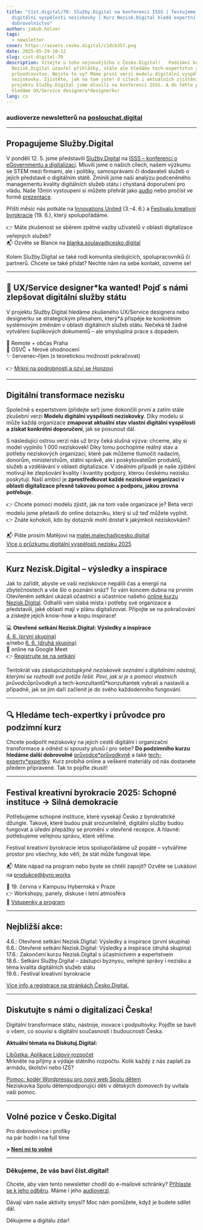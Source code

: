```yaml
---
title: "číst.digital/70: Služby.Digital na konferenci ISSS | Testujeme model
  digitální vyspělosti neziskovky | Kurz Nezisk.Digital hledá expertní
  dobrovolnictvo"
author: jakub.holzer
tags:
  - newsletter
cover: https://assets.cesko.digital/c1dcb357.png
date: 2025-05-29-10-12
slug: cist-digital-70
description: Vítejte u toho nejnovějšího z Česko.Digital!   Podzimní kurz
  Nezisk.Digital uzavřel přihlášky, stále ale hledáme tech-expertstvo a
  průvodcovstvo. Nejste to vy? Máme první verzi modelu digitální vyspělosti
  neziskovky. Zjistěte, jak na tom jste! O cílech i aktuálních zjištěních v
  projektu Služby.Digital jsme mluvili na konferenci ISSS. A do téhle party
  hledáme UX/Service designera*designerku!
lang: cs
---
```

### audioverze newsletterů na [poslouchat.digital](https://poslouchat.digital)

- - -

## Propagujeme Služby.Digital

V pondělí 12. 5. jsme představili [Služby.Digital](http://https.//sluzby.digital) na [ISSS – konferenci o eGovernmentu a digitalizaci](https://isss.cz/). Mluvili jsme o našich cílech, našem výzkumu se STEM mezi firmami, ale i politiky, samosprávami či dodavateli služeb o jejich představě o digitálním státě. Zmínili jsme naši analýzu podceněného managementu kvality digitálních služeb státu i chystaná doporučení pro vládu. Naše 13min vystoupení si můžete přehrát jako [audio](https://archiv.isss.cz/archiv/2025/download/audio/po_ms_blok0830-1000_1-kotara-taborsky.mp3) nebo pročíst ve formě [prezentace](https://archiv.isss.cz/archiv/2025/download/prezentace/cesko-digital_soulava.pdf).

Příští měsíc nás potkáte na [Innovations United](https://startupdisrupt.com/main-event/innovations-united-2025-prague-castle/) (3.–4. 6.) a [Festivalu kreativní byrokracie](https://creativebureaucracy.cz) (19. 6.), který spolupořádáme.

👉 Máte zkušenost se sběrem zpětné vazby uživatelů v oblasti digitalizace veřejných služeb?\
📬 Ozvěte se Blance na [blanka.soulava@cesko.digital](mailto:blanka.soulava@cesko.digital)

Kolem Služby.Digital se také rodí komunita sledujících, spolupracovníků či partnerů. Chcete se také přidat? Nechte nám na sebe kontakt, ozveme se!

- - -

## 🎯 UX/Service designer*ka wanted! Pojď s námi zlepšovat digitální služby státu

V projektu Služby.Digital hledáme zkušeného UX/Service designera nebo designerku se strategickým přesahem, který*á přispěje ke konkrétním systémovým změnám v oblasti digitálních služeb státu. Nečeká tě žádné vytváření šuplíkových dokumentů – ale smysluplná práce s dopadem.

📍 Remote + občas Praha\
🤝 OSVČ + férové ohodnocení\
✨ červenec–říjen (s teoretickou možností pokračovat)

👉 [Mrkni na podrobnosti a ozvi se Honzovi](https://app.cesko.digital/opportunities)

- - -

## Digitální transformace nezisku

Společně s expertstvem (přidejte se!) jsme dokončili první a zatím stále zkušební verzi **Modelu digitální vyspělosti neziskovky**. Díky modelu si může každá organizace **zmapovat aktuální stav vlastní digitální vyspělosti a získat konkrétní doporučení**, jak se posunout dál.

S následující ostrou verzí nás už brzy čeká slušná výzva: chceme, aby si model vyplnilo 1 000 neziskovek! Díky tomu pochopíme reálný stav a potřeby neziskových organizací, které pak můžeme tlumočit nadacím, donorům, ministerstvům, státní správě, ale i poskytovatelům produktů, služeb a vzdělávání v oblasti digitalizace. V ideálním případě je naše zjištění motivují ke zlepšování kvality i kvantity podpory, kterou českému nezisku poskytují. Naší ambicí je **zprostředkovat každé neziskové organizaci v oblasti digitalizace přesně takovou pomoc a podporu, jakou zrovna potřebuje**.

👉 Chcete pomocí modelu zjistit, jak na tom vaše organizace je? Beta verzi modelu jsme přetavili do online dotazníku, který si už teď můžete vyplnit.\
👉 Znáte kohokoli, kdo by dotazník mohl dostat k jakýmkoli neziskovkám?\
\
📬 Pište prosím Matějovi na [matej.malecha@cesko.digital](mailto:matej.malecha@cesko.digital)\
[Více o průzkumu digitální vyspělosti nezisku 2025](https://www.cesko.digital/projekty/nezisk-digital)

- - -

## Kurz Nezisk.Digital – výsledky a inspirace

Jak to zařídit, abyste ve vaší neziskovce nepálili čas a energii na zbytečnostech a vše šlo o poznání snáz? To vám koncem dubna na prvním Otevřeném setkání ukázali účastníci a účastnice našeho [online kurzu Nezisk.Digital](https://www.cesko.digital/projekty/nezisk-digital/kurz-nezisk-digital). Odhalili vám slabá místa i potřeby své organizace a představili, jaké oblasti mají v plánu digitalizovat. Připojte se na pokračování a získejte jejich know-how a kopu inspirace!

💻 **Otevřené setkání Nezisk.Digital: Výsledky a inspirace**\
[4. 6. (první skupina)](https://app.cesko.digital/events/event-nezisk-digital-jaro2025-4_6) \
a/nebo [6. 6. (druhá skupina)](https://app.cesko.digital/events/event-nezisk-digital-jaro25_6_6)\
📍 online na Google Meet\
👉 [Registrujte se na setkání](https://app.cesko.digital/events)

Tentokrát vás zástupci*zástupkyně neziskovek seznámí s digitálními nástroji, kterými se rozhodli své potíže řešit. Poví, jak si je s pomocí vlastních průvodců*průvodkyň a tech-konzultantů*konzultantek vybrali a nastavili a případně, jak se jim daří začlenit je do svého každodenního fungování.

- - -

## 🔍 Hledáme tech-expertky i průvodce pro podzimní kurz

Chcete podpořit neziskovky na jejich cestě digitální i organizační transformace a odnést si spousty plusů i pro sebe? **Do podzimního kurzu hledáme další dobrovolné** [průvodce*průvodkyně](https://app.cesko.digital/opportunities/recP8PO9DhSXwERTr) a také [tech-experty*expertky](https://app.cesko.digital/opportunities/recGLCcg5xF0wsi5e). Kurz probíhá online a veškeré materiály od nás dostanete předem připravené. Tak to pojďte zkusit!

- - -

## Festival kreativní byrokracie 2025: Schopné instituce → Silná demokracie

Potřebujeme schopné instituce, které vysekají Česko z byrokratické džungle. Takové, které budou psát srozumitelně, digitální služby budou fungovat a úřední přepážky se promění v otevřené recepce. A hlavně: potřebujeme veřejnou správu, které věříme.

Festival kreativní byrokracie letos spolupořádáme už popáté – vytváříme prostor pro všechny, kdo věří, že stát může fungovat lépe.

📬 Máte nápad na program nebo byste se chtěli zapojit? Ozvěte se Lukášovi na [produkce@byro.works](mailto:produkce@byro.works)

📆 19. června v Kampusu Hybernská v Praze\
👉 Workshopy, panely, diskuse i letní atmosféra\
🎫 [Vstupenky a program](https://creativebureaucracy.cz)

- - -

## Nejbližší akce:

4.6.: Otevřené setkání Nezisk.Digital: Výsledky a inspirace (první skupina)\
6.6.: Otevřené setkání Nezisk.Digital: Výsledky a inspirace (druhá skupina)\
17.6.: Zakončení kurzu Nezisk.Digital s účastnictvem a expertstvem\
18.6.: Setkání Služby.Digital – zástupci byznysu, veřejné správy i nezisku a téma kvalita digitálních služeb státu\
19.6.: Festival kreativní byrokracie

[Více info a registrace na stránkách Česko.Digital.](https://app.cesko.digital/events)

- - -

## Diskutujte s námi o digitalizaci Česka!

Digitální transformace státu, nástroje, inovace i podpultovky. Pojďte se bavit o všem, co souvisí s digitální současností i budoucností Česka.

**Aktuální témata na Diskutuj.Digital:**

[Libůstka: Aplikace Lidový rozpočet](https://diskutuj.digital/t/lidovy-rozpocet)\
Mrkněte na příjmy a výdaje státního rozpočtu. Kolik každý z nás zaplatí za armádu, školství nebo IZS?

[Pomoc: kodér Wordpressu pro nový web Spolu dětem](https://diskutuj.digital/t/hledame-wordpress-pro-spolu-detem)\
Neziskovka Spolu dětempodporující děti v dětských domovech by uvítala vaši pomoc.

- - -

## Volné pozice v Česko.Digital

Pro dobrovolnice i profíky\
na pár hodin i na full time

**\> [Není mi to volné](https://app.cesko.digital/)**

- - -

### Děkujeme, že vás baví číst.digital!

Chcete, aby vám tento newsletter chodil do e-mailové schránky? [Přihlaste se k jeho odběru](https://ceskodigital.ecomailapp.cz/public/form/6-3fdfd544852ed7431aa64f3b9481afb9). Máme i jeho [audioverzi](https://poslouchat.digital/).

Dávají vám naše aktivity smysl? Moc nám pomůžete, když je budete sdílet dál. 

Děkujeme a digitálu zdar!
